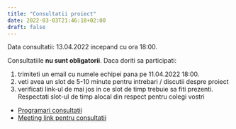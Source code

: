 ```yaml
---
title: "Consultatii proiect"
date: 2022-03-03T21:46:18+02:00
draft: false
---
```


Data consultatii: 13.04.2022 incepand cu ora 18:00.

Consultatiile **nu sunt obligatorii**. Daca doriti sa participati:

1. trimiteti un email cu numele echipei pana pe 11.04.2022 18:00.
2. veti avea un slot de 5-10 minute pentru intrebari / discutii despre proiect
3. verificati link-ul de mai jos in ce slot de timp trebuie sa fiti prezenti. Respectati slot-ul de timp alocal din respect pentru colegi vostri


* [Programari consultatii ](https://docs.google.com/spreadsheets/d/e/2PACX-1vSUxZv_-17i4tvrbhE2eMabPWtnvleXiog9oFx15CU07mhccgGhJE1n_TMSckl1Mye1alvNBONclurZ/pubhtml?gid=1781257101&single=true)
* [Meeting link pentru consultatii](https://meet.google.com/hhf-uasq-esf)
